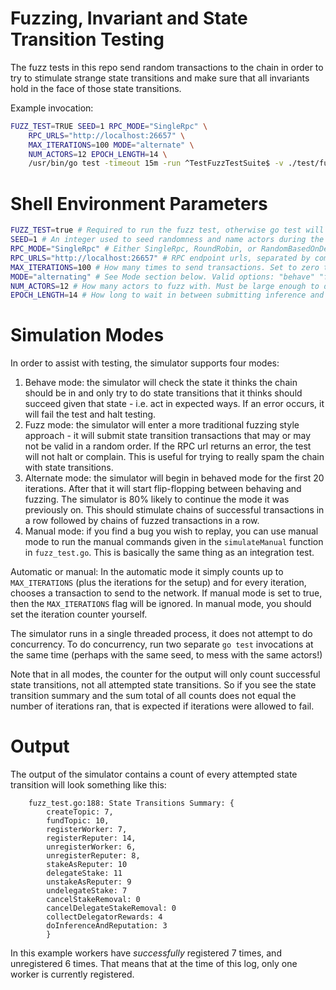 # Fuzzing, Invariant and State Transition Testing

The fuzz tests in this repo send random transactions to the chain in order to try to stimulate strange state transitions and make sure that all invariants hold in the face of those state transitions.

Example invocation:

```bash
FUZZ_TEST=TRUE SEED=1 RPC_MODE="SingleRpc" \
    RPC_URLS="http://localhost:26657" \
    MAX_ITERATIONS=100 MODE="alternate" \
    NUM_ACTORS=12 EPOCH_LENGTH=14 \
    /usr/bin/go test -timeout 15m -run ^TestFuzzTestSuite$ -v ./test/fuzz
```

# Shell Environment Parameters

```bash
FUZZ_TEST=true # Required to run the fuzz test, otherwise go test will skip the test suite.
SEED=1 # An integer used to seed randomness and name actors during the test (e.g. run3_actor7)
RPC_MODE="SingleRpc" # Either SingleRpc, RoundRobin, or RandomBasedOnDeterministicSeed - how to interact with multiple RPC endpoints
RPC_URLS="http://localhost:26657" # RPC endpoint urls, separated by comma if multiple
MAX_ITERATIONS=100 # How many times to send transactions. Set to zero to continue forever
MODE="alternating" # See Mode section below. Valid options: "behave" "fuzz" "alternate" or "manual"
NUM_ACTORS=12 # How many actors to fuzz with. Must be large enough to do the fuzz setup (at time of writing: >=11)
EPOCH_LENGTH=14 # How long to wait in between submitting inference and reputation bundles (at time of writing: >=12).
```

# Simulation Modes

In order to assist with testing, the simulator supports four modes:

1. Behave mode: the simulator will check the state it thinks the chain should be in and only try to do state transitions that it thinks should succeed given that state - i.e. act in expected ways. If an error occurs, it will fail the test and halt testing.
2. Fuzz mode: the simulator will enter a more traditional fuzzing style approach - it will submit state transition transactions that may or may not be valid in a random order. If the RPC url returns an error, the test will not halt or complain. This is useful for trying to really spam the chain with state transitions.
3. Alternate mode: the simulator will begin in behaved mode for the first 20 iterations. After that it will start flip-flopping between behaving and fuzzing. The simulator is 80% likely to continue the mode it was previously on. This should stimulate chains of successful transactions in a row followed by chains of fuzzed transactions in a row.
4. Manual mode: if you find a bug you wish to replay, you can use manual mode to run the manual commands given in the `simulateManual` function in `fuzz_test.go`. This is basically the same thing as an integration test.

Automatic or manual: In the automatic mode it simply counts up to `MAX_ITERATIONS` (plus the iterations for the setup) and for every iteration, chooses a transaction to send to the network. If manual mode is set to true, then the `MAX_ITERATIONS` flag will be ignored. In manual mode, you should set the iteration counter yourself.

The simulator runs in a single threaded process, it does not attempt to do concurrency. To do concurrency, run two separate `go test` invocations at the same time (perhaps with the same seed, to mess with the same actors!)

Note that in all modes, the counter for the output will only count successful state transitions, not all attempted state transitions. So if you see the state transition summary and the sum total of all counts does not equal the number of iterations ran, that is expected if iterations were allowed to fail.

# Output

The output of the simulator contains a count of every attempted state transition will look something like this:

```
    fuzz_test.go:188: State Transitions Summary: {
        createTopic: 7, 
        fundTopic: 10, 
        registerWorker: 7, 
        registerReputer: 14, 
        unregisterWorker: 6, 
        unregisterReputer: 8, 
        stakeAsReputer: 10
        delegateStake: 11
        unstakeAsReputer: 9
        undelegateStake: 7
        cancelStakeRemoval: 0
        cancelDelegateStakeRemoval: 0
        collectDelegatorRewards: 4
        doInferenceAndReputation: 3
        }
```

In this example workers have _successfully_ registered 7 times, and unregistered 6 times. That means that at the time of this log, only one worker is currently registered.
